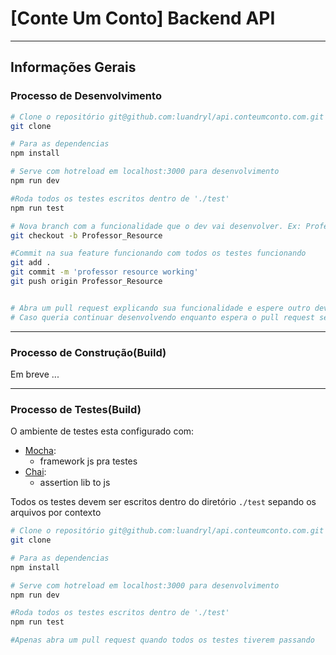 # [Conte Um Conto] Backend API
* * *

## Informações Gerais
### Processo de Desenvolvimento
``` bash
# Clone o repositório git@github.com:luandryl/api.conteumconto.com.git
git clone

# Para as dependencias
npm install

# Serve com hotreload em localhost:3000 para desenvolvimento
npm run dev

#Roda todos os testes escritos dentro de './test' 
npm run test

# Nova branch com a funcionalidade que o dev vai desenvolver. Ex: Professor_Store
git checkout -b Professor_Resource

#Commit na sua feature funcionando com todos os testes funcionando
git add .
git commit -m 'professor resource working'
git push origin Professor_Resource


# Abra um pull request explicando sua funcionalidade e espere outro dev dar merge pra versão estavel.
# Caso queria continuar desenvolvendo enquanto espera o pull request ser fechado crie outra branch.
```
* * *
### Processo de Construção(Build)

Em breve ...
* * *
### Processo de Testes(Build)

O ambiente de testes esta configurado com:
+ [Mocha](https://mochajs.org/):
  * framework js pra testes
+ [Chai](http://chaijs.com/):
  * assertion lib to js

Todos os testes devem ser escritos dentro do diretório `./test` sepando os arquivos por contexto

``` bash
# Clone o repositório git@github.com:luandryl/api.conteumconto.com.git
git clone

# Para as dependencias
npm install

# Serve com hotreload em localhost:3000 para desenvolvimento
npm run dev

#Roda todos os testes escritos dentro de './test' 
npm run test

#Apenas abra um pull request quando todos os testes tiverem passando
```